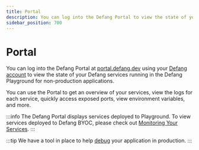 ```yaml
---
title: Portal
description: You can log into the Defang Portal to view the state of your Defang services.
sidebar_position: 700
---
```


# Portal

You can log into the Defang Portal at [portal.defang.dev](https://portal.defang.dev) using your [Defang account](./accounts.md) to view the state of your Defang services running in the Defang Playground for non-production applications.

You can use the Portal to get an overview of your services, view the logs for each service, quickly access exposed ports, view environment variables, and more.


:::info
The Defang Portal displays services deployed to Playground. 
To view services deployed to Defang BYOC, please check out [Monitoring Your Services](/docs/tutorials/monitoring-your-services).
:::

:::tip
We have a tool in place to help [debug](/docs/concepts/debug) your application in production. 
:::